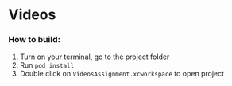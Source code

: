 # Videos

### How to build:
1. Turn on your terminal, go to the project folder
2. Run `pod install`
3. Double click on `VideosAssignment.xcworkspace` to open project


